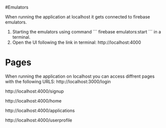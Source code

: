 #Emulators

When running the application at localhost it gets connected to firebase emulators.

1. Starting the emulators using command ´´´ firebase emulators:start ´´´ in a terminal.
2. Open the UI following the link in terminal: http://localhost:4000

# Pages

When running the application on localhost you can access diffrent pages with the following URLS:
http://localhost:3000/login

http://localhost:4000/signup

http://localhost:4000/home

http://localhost:4000/applications

http://localhost:4000/userprofile
